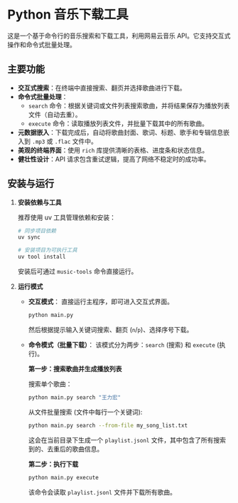 # Python 音乐下载工具

这是一个基于命令行的音乐搜索和下载工具，利用网易云音乐 API。它支持交互式操作和命令式批量处理。

## 主要功能

- **交互式搜索**：在终端中直接搜索、翻页并选择歌曲进行下载。
- **命令式批量处理**：
  - `search` 命令：根据关键词或文件列表搜索歌曲，并将结果保存为播放列表文件（自动去重）。
  - `execute` 命令：读取播放列表文件，并批量下载其中的所有歌曲。
- **元数据嵌入**：下载完成后，自动将歌曲封面、歌词、标题、歌手和专辑信息嵌入到 `.mp3` 或 `.flac` 文件中。
- **美观的终端界面**：使用 `rich` 库提供清晰的表格、进度条和状态信息。
- **健壮性设计**：API 请求包含重试逻辑，提高了网络不稳定时的成功率。

## 安装与运行

1. **安装依赖与工具**

   推荐使用 uv 工具管理依赖和安装：

   ```bash
   # 同步项目依赖
   uv sync

   # 安装项目为可执行工具
   uv tool install
   ```

   安装后可通过 `music-tools` 命令直接运行。

2. **运行模式**

   - **交互模式**：
     直接运行主程序，即可进入交互式界面。

     ```bash
     python main.py
     ```

     然后根据提示输入关键词搜索、翻页 (`n`/`p`)、选择序号下载。

   - **命令模式（批量下载）**：
     该模式分为两步：`search` (搜索) 和 `execute` (执行)。

     **第一步：搜索歌曲并生成播放列表**

     搜索单个歌曲：

     ```bash
     python main.py search "王力宏"
     ```

     从文件批量搜索 (文件中每行一个关键词):

     ```bash
     python main.py search --from-file my_song_list.txt
     ```

     这会在当前目录下生成一个 `playlist.jsonl` 文件，其中包含了所有搜索到的、去重后的歌曲信息。

     **第二步：执行下载**

     ```bash
     python main.py execute
     ```

     该命令会读取 `playlist.jsonl` 文件并下载所有歌曲。

